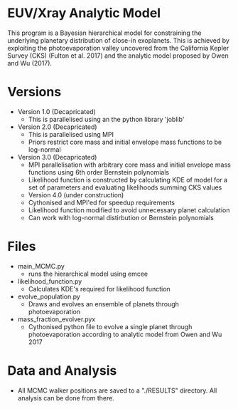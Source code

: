 # EUV/Xray Analytic Model

This program is a Bayesian hierarchical model for constraining the underlying planetary distribution of close-in exoplanets. This is achieved by exploiting the photoevaporation valley uncovered from the California Kepler Survey (CKS) (Fulton et al. 2017) and the analytic model proposed by Owen and Wu (2017).

# Versions

- Version 1.0 (Decapricated)
  * This is parallelised using an the python library 'joblib'
- Version 2.0 (Decapricated)
  * This is parallelised using MPI
  * Priors restrict core mass and initial envelope mass functions to be log-normal
- Version 3.0 (Decapricated)
  * MPI parallelisation with arbitrary core mass and initial envelope mass functions using 6th order Bernstein polynomials
  * Likelihood function is constructed by calculating KDE of model for a set of parameters and evaluating likelihoods summing CKS values
  - Version 4.0 (under construction)
  * Cythonised and MPI'ed for speedup requirements
  * Likelihood function modified to avoid unnecessary planet calculation
  * Can work with log-normal distirbution or Bernstein polynomials
 

# Files

- main_MCMC.py
  * runs the hierarchical model using emcee
- likelihood_function.py
  * Calculates KDE's required for likelihood function
- evolve_population.py
  * Draws and evolves an ensemble of planets through photoevaporation
- mass_fraction_evolver.pyx
  * Cythonised python file to evolve a single planet through photoevaporation according to analytic model from Owen and Wu 2017
  


# Data and Analysis

- All MCMC walker positions are saved to a "./RESULTS" directory. All analysis can be done from there.
